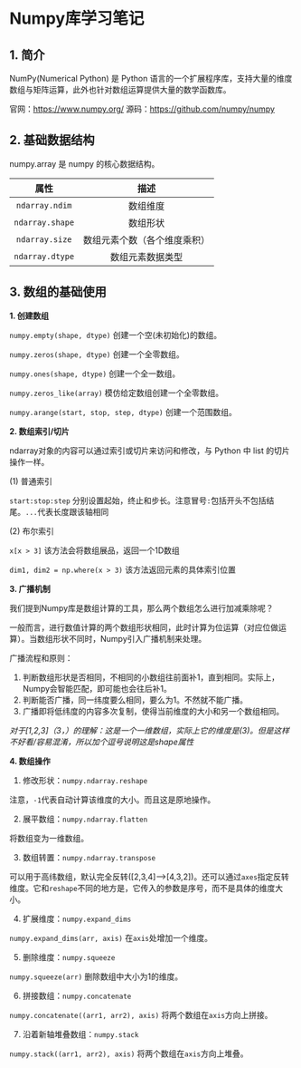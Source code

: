 # Numpy库学习笔记

## 1. 简介

NumPy(Numerical Python) 是 Python 语言的一个扩展程序库，支持大量的维度数组与矩阵运算，此外也针对数组运算提供大量的数学函数库。

官网：https://www.numpy.org/
源码：https://github.com/numpy/numpy

## 2. 基础数据结构

numpy.array 是 numpy 的核心数据结构。

<div style="text-align: center; margin: 0 auto;">

| 属性 | 描述 |
| :---: | :---: |
| `ndarray.ndim` | 数组维度 |
| `ndarray.shape` | 数组形状 |
| `ndarray.size` | 数组元素个数（各个维度乘积） |
| `ndarray.dtype` | 数组元素数据类型 |

</div>

## 3. 数组的基础使用

__1. 创建数组__

`numpy.empty(shape, dtype)` 创建一个空(未初始化)的数组。

`numpy.zeros(shape, dtype)` 创建一个全零数组。

`numpy.ones(shape, dtype)` 创建一个全一数组。

`numpy.zeros_like(array)` 模仿给定数组创建一个全零数组。

`numpy.arange(start, stop, step, dtype)` 创建一个范围数组。

__2. 数组索引/切片__

ndarray对象的内容可以通过索引或切片来访问和修改，与 Python 中 list 的切片操作一样。

(1) 普通索引

`start:stop:step` 分别设置起始，终止和步长。注意冒号`:`包括开头不包括结尾。`...`代表长度跟该轴相同

(2) 布尔索引

`x[x > 3]` 该方法会将数组展品，返回一个1D数组

`dim1, dim2 = np.where(x > 3)` 该方法返回元素的具体索引位置

__3. 广播机制__

我们提到Numpy库是数组计算的工具，那么两个数组怎么进行加减乘除呢？

一般而言，进行数值计算的两个数组形状相同，此时计算为位运算（对应位做运算）。当数组形状不同时，Numpy引入广播机制来处理。

广播流程和原则：
1. 判断数组形状是否相同，不相同的小数组往前面补1，直到相同。实际上，Numpy会智能匹配，即可能也会往后补1。
2. 判断能否广播，同一纬度要么相同，要么为1。不然就不能广播。
3. 广播即将低纬度的内容多次复制，使得当前维度的大小和另一个数组相同。

_对于[1,2,3]（3，）的理解：这是一个一维数组，实际上它的维度是(3)。但是这样不好看/容易混淆，所以加个逗号说明这是shape属性_

__4. 数组操作__

1. 修改形状：`numpy.ndarray.reshape`

注意，`-1`代表自动计算该维度的大小。而且这是原地操作。

2. 展平数组：`numpy.ndarray.flatten`

将数组变为一维数组。

3. 数组转置：`numpy.ndarray.transpose`

可以用于高纬数组，默认完全反转([2,3,4]-->[4,3,2])。还可以通过`axes`指定反转维度。它和`reshape`不同的地方是，它传入的参数是序号，而不是具体的维度大小。

4. 扩展维度：`numpy.expand_dims`

`numpy.expand_dims(arr, axis)` 在`axis`处增加一个维度。

5. 删除维度：`numpy.squeeze`

`numpy.squeeze(arr)` 删除数组中大小为1的维度。

6. 拼接数组：`numpy.concatenate`

`numpy.concatenate((arr1, arr2), axis)` 将两个数组在`axis`方向上拼接。

7. 沿着新轴堆叠数组：`numpy.stack`

`numpy.stack((arr1, arr2), axis)` 将两个数组在`axis`方向上堆叠。
